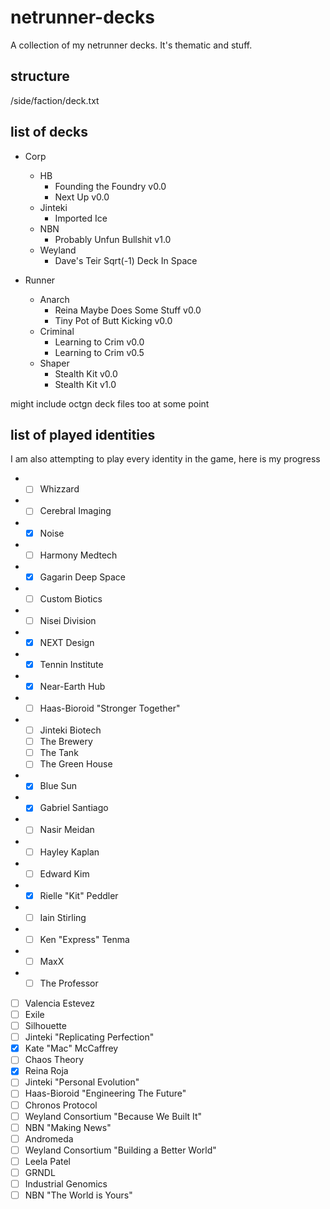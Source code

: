 # netrunner-decks
A collection of my netrunner decks. It's thematic and stuff.

structure
---------
/side/faction/deck.txt

list of decks
-------------
- Corp
	 - HB
	 	- Founding the Foundry v0.0
	 	- Next Up v0.0
	 - Jinteki
	 	- Imported Ice
	 - NBN
	 	- Probably Unfun Bullshit v1.0
	 - Weyland
	 	- Dave's Teir Sqrt(-1) Deck In Space

- Runner
	- Anarch
		- Reina Maybe Does Some Stuff v0.0
		- Tiny Pot of Butt Kicking v0.0
	- Criminal
		- Learning to Crim v0.0
		- Learning to Crim v0.5
	- Shaper
		- Stealth Kit v0.0
		- Stealth Kit v1.0

might include octgn deck files too at some point

list of played identities
-------------------------

I am also attempting to play every identity in the game, here is my progress
 -  - [ ] Whizzard
 -  - [ ] Cerebral Imaging
 -  - [x] Noise
 -  - [ ] Harmony Medtech 
 -  - [x] Gagarin Deep Space
 -  - [ ] Custom Biotics
 -  - [ ] Nisei Division 
 -  - [x] NEXT Design
 -  - [x] Tennin Institute
 -  - [x] Near-Earth Hub
 -  - [ ] Haas-Bioroid "Stronger Together"
 -  - [ ] Jinteki Biotech
	 - [ ] The Brewery
	 - [ ] The Tank
	 - [ ] The Green House
 -  - [x] Blue Sun
 -  - [x] Gabriel Santiago
 -  - [ ] Nasir Meidan
 -  - [ ] Hayley Kaplan
 -  - [ ] Edward Kim
 -  - [x] Rielle "Kit" Peddler
 -  - [ ] Iain Stirling
 -  - [ ] Ken "Express" Tenma
 -  - [ ] MaxX
 -  - [ ] The Professor
 - [ ] Valencia Estevez
 - [ ] Exile
 - [ ] Silhouette
 - [ ] Jinteki "Replicating Perfection"
 - [x] Kate "Mac" McCaffrey
 - [ ] Chaos Theory
 - [x] Reina Roja
 - [ ] Jinteki "Personal Evolution"
 - [ ] Haas-Bioroid "Engineering The Future"
 - [ ] Chronos Protocol
 - [ ] Weyland Consortium "Because We Built It"
 - [ ] NBN "Making News"
 - [ ] Andromeda
 - [ ] Weyland Consortium "Building a Better World"
 - [ ] Leela Patel
 - [ ] GRNDL
 - [ ] Industrial Genomics
 - [ ] NBN "The World is Yours"